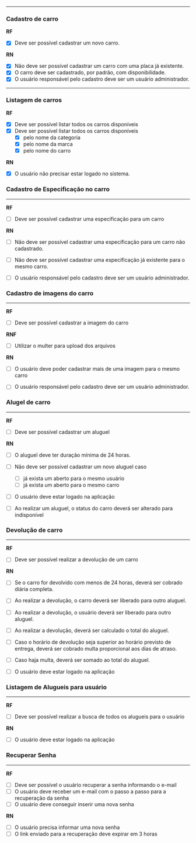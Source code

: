 
---
### Cadastro de carro

**RF**
- [x] Deve ser possível cadastrar um novo carro.


**RN**
- [x] Não deve ser possível cadastrar um carro com uma placa já existente.
- [x] O carro deve ser cadastrado, por padrão, com disponibilidade.
- [x] O usuário responsável pelo cadastro deve ser um usuário administrador.

---
### Listagem de carros
**RF**
- [x] Deve ser possível listar todos os carros disponíveis
- [x] Deve ser possível listar todos os carros disponíveis
    - [x] pelo nome da categoria
    - [x] pelo nome da marca
    - [x] pelo nome do carro

**RN**
- [x] O usuário não precisar estar logado no sistema.


### Cadastro de Especificação no carro
---
**RF**
- [ ] Deve ser possível cadastrar uma especificação para um carro


**RN**
- [ ] Não deve ser possível cadastrar uma especificação para um carro não cadastrado.
- [ ] Não deve ser possível cadastrar uma especificação já existente para o mesmo carro.
- [ ] O usuário responsável pelo cadastro deve ser um usuário administrador.


### Cadastro de imagens do carro
---
**RF**
- [ ] Deve ser possível cadastrar a imagem do carro

**RNF**
- [ ] Utilizar o multer para upload dos arquivos

**RN**
- [ ] O usuário deve poder cadastrar mais de uma imagem para o mesmo carro
- [ ] O usuário responsável pelo cadastro deve ser um usuário administrador.


### Alugel de carro
---
**RF**
- [ ] Deve ser possível cadastrar um aluguel


**RN**
- [ ] O aluguel deve ter duração mínima de 24 horas.
- [ ] Não deve ser possível cadastrar um novo aluguel caso
    - [ ] já exista um aberto para o mesmo usuário
    - [ ] já exista um aberto para o mesmo carro
- [ ] O usuário deve estar logado na aplicação
- [ ] Ao realizar um aluguel, o status do carro deverá ser alterado para indisponível


### Devolução de carro
---
**RF**
- [ ] Deve ser possível realizar a devolução de um carro

**RN**
- [ ] Se o carro for devolvido com menos de 24 horas, deverá ser cobrado diária completa.
- [ ] Ao realizar a devolução, o carro deverá ser liberado para outro aluguel.
- [ ] Ao realizar a devolução, o usuário deverá ser liberado para outro aluguel.
- [ ] Ao realizar a devolução, deverá ser calculado o total do aluguel.
- [ ] Caso o horário de devolução seja superior ao horário previsto de entrega, deverá ser cobrado multa proporcional aos dias de atraso.
- [ ] Caso haja multa, deverá ser somado ao total do aluguel.
- [ ] O usuário deve estar logado na aplicação


### Listagem de Alugueis para usuário
---
**RF**
- [ ] Deve ser possível realizar a busca de todos os alugueis para o usuário

**RN**
- [ ] O usuário deve estar logado na aplicação


### Recuperar Senha
---
**RF**
- [ ] Deve ser possível o usuário recuperar a senha informando o e-mail
- [ ] O usuário deve receber um e-mail com o passo a passo para a recuperação da senha
- [ ] O usuário deve conseguir inserir uma nova senha

**RN**
- [ ] O usuário precisa informar uma nova senha
- [ ] O link enviado para a recuperação deve expirar em 3 horas
